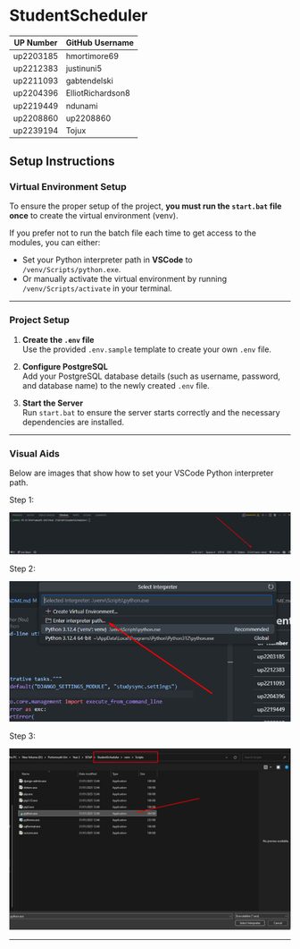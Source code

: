 # StudentScheduler
| UP Number | GitHub Username |
|-----------|----------------------|
| up2203185 | hmortimore69 |
| up2212383 | justinuni5 |
| up2211093 | gabtendelski |
| up2204396 | ElliotRichardson8 |
| up2219449 | ndunami |
| up2208860 | up2208860 |
| up2239194 | Tojux |

## Setup Instructions

### Virtual Environment Setup

To ensure the proper setup of the project, **you must run the `start.bat` file once** to create the virtual environment (venv).

If you prefer not to run the batch file each time to get access to the modules, you can either:

-   Set your Python interpreter path in **VSCode** to `/venv/Scripts/python.exe`.
-   Or manually activate the virtual environment by running `/venv/Scripts/activate` in your terminal.

----------

### Project Setup

1.  **Create the `.env` file**  
    Use the provided `.env.sample` template to create your own `.env` file.
    
2.  **Configure PostgreSQL**  
    Add your PostgreSQL database details (such as username, password, and database name) to the newly created `.env` file.
    
3.  **Start the Server**  
    Run `start.bat` to ensure the server starts correctly and the necessary dependencies are installed.
    

----------

### Visual Aids

Below are images that show how to set your VSCode Python interpreter path.

Step 1:

![Setup Image 1](docs/image.png)  

Step 2:

![Setup Image 2](docs/image2.png)  

Step 3:

![Setup Image 3](docs/image3.png)  

----------